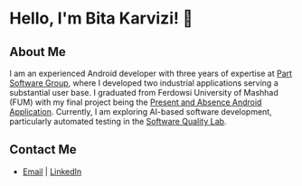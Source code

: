# Hello, I'm Bita Karvizi! 👋
## About Me
I am an experienced Android developer with three years of expertise at [Part Software Group](https://www.partsoftware.com/), where I developed two industrial applications serving a substantial user base. I   graduated from Ferdowsi University of Mashhad (FUM) with my final project being the [Present and Absence Android Application](https://github.com/bitua79/presence-absence-app). Currently, I am exploring AI-based software development, particularly automated testing in the [Software Quality Lab](https://sqlab.um.ac.ir/index.php?lang=fa).

## Contact Me
- [Email](bita.karvizi1379@gmail.com) | [LinkedIn](https://www.linkedin.com/in/bita-karvizi-191920199/)
